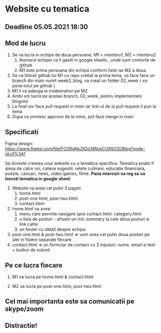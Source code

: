 # Website cu tematica
## Deadline 05.05.2021 18:30

## Mod de lucru
1. Se va lucra in echipe de doua persoane, M1 = membru1, M2 = membru2 
    1. Numarul echipei va il gasiti in google sheets , unde sunt conturile de github
    2. M1 este prima persoana din echipa conform listei iar M2 a doua
2. Se va folosit github lui M1 cu repo creeat la prima tema, va face face un branch din main numit week2_blog, va creat un folder 02_week ( va pune totul pe github ) 
3. M1 il va adauga la colaboration pe M2 
4. Ambi vor lucra pe acelasi branch, 02_week, pentru implementare blogului
5. La final vor face pull request in main iar link-ul de la pull request il pun la tema
6. Dupa ce primesc approve de la mine, pot face merge in main

## Specificati 

Figma design: https://www.figma.com/file/FO2RgNsZtGg3MkwCU9SO2l/Blog?node-id=0%3A1

Se doreste creerea unui website cu o tematica specifica. 
Tematica poate fi alesa de catre voi, cateva sugestii: retete culinare, educatie financiara, poezie, cancan, news, video games, filme. **Pana miercuri va rog sa va treceti tematica in google sheet.**

1. Website va avea cel putin 3 pagini:
    1. home.html
    2. post-one.html, post-two.html
    4. contact.html
2. home.html va avea:
    1. menu care permite navigare spre contact.html, category.html
    2. o lista de posturi - afisam un mic summary la cele doua posturi si link catre
    3. un footer cu detali despre echipa
3. post-one.html & post-two.html =>  vom avea cel putin doua postari pe site in fisiere separate fiecare 
4. contact.html => un formular de contact cu 3 inputuri: nume, email si text + button de submit

## Pe ce lucra fiecare
1. M1 va lucra pe home.html & contact.html

2. M2 va lucra pe post-one.html, post-two.html 

## Cel mai importanta este sa comunicatii pe skype/zoom 
## Distractie!






